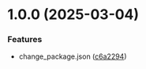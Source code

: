# 1.0.0 (2025-03-04)


### Features

* change_package.json ([c6a2294](https://github.com/lizeeew/git-extended/commit/c6a2294af1c73fc22fe58026e2a6882cfaf052a6))



